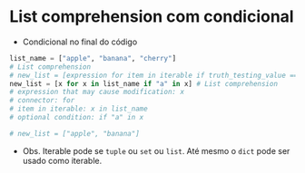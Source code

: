 # List comprehension com condicional

- Condicional no final do código
```python
list_name = ["apple", "banana", "cherry"]
# List comprehension
# new_list = [expression for item in iterable if truth_testing_value == True]
new_list = [x for x in list_name if "a" in x] # List comprehension
# expression that may cause modification: x
# connector: for
# item in iterable: x in list_name
# optional condition: if "a" in x

# new_list = ["apple", "banana"]
```  

- Obs. Iterable pode se `tuple` ou `set` ou `list`. Até mesmo o `dict` pode ser usado como iterable.